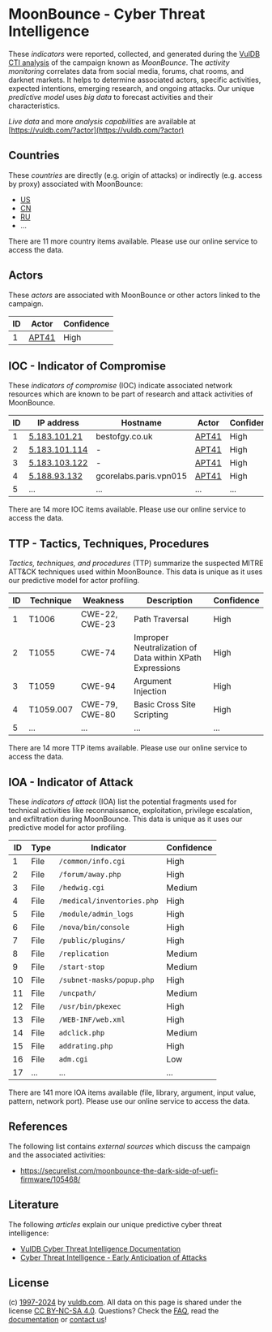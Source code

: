 # MoonBounce - Cyber Threat Intelligence

These _indicators_ were reported, collected, and generated during the [VulDB CTI analysis](https://vuldb.com/?kb.cti) of the campaign known as _MoonBounce_. The _activity monitoring_ correlates data from social media, forums, chat rooms, and darknet markets. It helps to determine associated actors, specific activities, expected intentions, emerging research, and ongoing attacks. Our unique _predictive model_ uses _big data_ to forecast activities and their characteristics.

_Live data_ and more _analysis capabilities_ are available at [https://vuldb.com/?actor](https://vuldb.com/?actor)

## Countries

These _countries_ are directly (e.g. origin of attacks) or indirectly (e.g. access by proxy) associated with MoonBounce:

* [US](https://vuldb.com/?country.us)
* [CN](https://vuldb.com/?country.cn)
* [RU](https://vuldb.com/?country.ru)
* ...

There are 11 more country items available. Please use our online service to access the data.

## Actors

These _actors_ are associated with MoonBounce or other actors linked to the campaign.

ID | Actor | Confidence
-- | ----- | ----------
1 | [APT41](https://vuldb.com/?actor.apt41) | High

## IOC - Indicator of Compromise

These _indicators of compromise_ (IOC) indicate associated network resources which are known to be part of research and attack activities of MoonBounce.

ID | IP address | Hostname | Actor | Confidence
-- | ---------- | -------- | ----- | ----------
1 | [5.183.101.21](https://vuldb.com/?ip.5.183.101.21) | bestofgy.co.uk | [APT41](https://vuldb.com/?actor.apt41) | High
2 | [5.183.101.114](https://vuldb.com/?ip.5.183.101.114) | - | [APT41](https://vuldb.com/?actor.apt41) | High
3 | [5.183.103.122](https://vuldb.com/?ip.5.183.103.122) | - | [APT41](https://vuldb.com/?actor.apt41) | High
4 | [5.188.93.132](https://vuldb.com/?ip.5.188.93.132) | gcorelabs.paris.vpn015 | [APT41](https://vuldb.com/?actor.apt41) | High
5 | ... | ... | ... | ...

There are 14 more IOC items available. Please use our online service to access the data.

## TTP - Tactics, Techniques, Procedures

_Tactics, techniques, and procedures_ (TTP) summarize the suspected MITRE ATT&CK techniques used within MoonBounce. This data is unique as it uses our predictive model for actor profiling.

ID | Technique | Weakness | Description | Confidence
-- | --------- | -------- | ----------- | ----------
1 | T1006 | CWE-22, CWE-23 | Path Traversal | High
2 | T1055 | CWE-74 | Improper Neutralization of Data within XPath Expressions | High
3 | T1059 | CWE-94 | Argument Injection | High
4 | T1059.007 | CWE-79, CWE-80 | Basic Cross Site Scripting | High
5 | ... | ... | ... | ...

There are 14 more TTP items available. Please use our online service to access the data.

## IOA - Indicator of Attack

These _indicators of attack_ (IOA) list the potential fragments used for technical activities like reconnaissance, exploitation, privilege escalation, and exfiltration during MoonBounce. This data is unique as it uses our predictive model for actor profiling.

ID | Type | Indicator | Confidence
-- | ---- | --------- | ----------
1 | File | `/common/info.cgi` | High
2 | File | `/forum/away.php` | High
3 | File | `/hedwig.cgi` | Medium
4 | File | `/medical/inventories.php` | High
5 | File | `/module/admin_logs` | High
6 | File | `/nova/bin/console` | High
7 | File | `/public/plugins/` | High
8 | File | `/replication` | Medium
9 | File | `/start-stop` | Medium
10 | File | `/subnet-masks/popup.php` | High
11 | File | `/uncpath/` | Medium
12 | File | `/usr/bin/pkexec` | High
13 | File | `/WEB-INF/web.xml` | High
14 | File | `adclick.php` | Medium
15 | File | `addrating.php` | High
16 | File | `adm.cgi` | Low
17 | ... | ... | ...

There are 141 more IOA items available (file, library, argument, input value, pattern, network port). Please use our online service to access the data.

## References

The following list contains _external sources_ which discuss the campaign and the associated activities:

* https://securelist.com/moonbounce-the-dark-side-of-uefi-firmware/105468/

## Literature

The following _articles_ explain our unique predictive cyber threat intelligence:

* [VulDB Cyber Threat Intelligence Documentation](https://vuldb.com/?kb.cti)
* [Cyber Threat Intelligence - Early Anticipation of Attacks](https://www.scip.ch/en/?labs.20201022)

## License

(c) [1997-2024](https://vuldb.com/?kb.changelog) by [vuldb.com](https://vuldb.com/?kb.about). All data on this page is shared under the license [CC BY-NC-SA 4.0](https://creativecommons.org/licenses/by-nc-sa/4.0/). Questions? Check the [FAQ](https://vuldb.com/?kb.faq), read the [documentation](https://vuldb.com/?kb) or [contact us](https://vuldb.com/?contact)!
